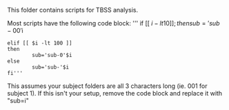 This folder contains scripts for TBSS analysis.

Most scripts have the following code block: 
''' if [[ $i -lt 10 ]];
    then
            sub='sub-00'$i

    elif [[ $i -lt 100 ]]
    then
            sub='sub-0'$i
    else
            sub='sub-'$i
    fi'''
    
This assumes your subject folders are all 3 characters long (ie. 001 for subject 1).  If this isn't your setup, remove the code block and replace it with "sub=i"
        
      

